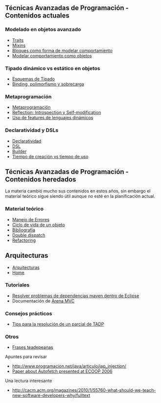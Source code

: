 Técnicas Avanzadas de Programación - Contenidos actuales
--------------------------------------------------------

### Modelado en objetos avanzado

-   [Traits](traits.md)
-   [Mixins](mixins.md)
-   [Bloques como forma de modelar comportamiento](bloques-como-forma-de-modelar-comportamiento.md)
-   [Modelar comportamiento como objetos](modelar-comportamiento-como-objetos.md)

### Tipado dinámico vs estático en objetos

-   [Esquemas de Tipado](esquemas-de-tipado.md)
-   [Binding, polimorfismo y sobrecarga](binding--polimorfismo-y-sobrecarga.md)

### Metaprogramación

-   [Metaprogramación](metaprogramacion.md)
-   [Reflection: Introspection y Self-modification](reflection.md)
-   [Uso de features de lenguajes dinámicos](uso-de-features-de-lenguajes-dinamicos.md)

### Declaratividad y DSLs

-   [Declaratividad](declaratividad.md)
-   [DSL](dsl.md)
-   [Builder](builder.md)
-   [Tiempo de creación vs tiempo de uso](tiempo-de-creacion-vs-tiempo-de-uso.md)

Técnicas Avanzadas de Programación - Contenidos heredados
---------------------------------------------------------

La materia cambió mucho sus contenidos en estos años, sin embargo el material teórico sigue siendo útil aunque no esté en la planificación actual.

### Material teórico

-   [Manejo de Errores](manejo-de-errores.md)
-   [Ciclo de vida de un objeto](ciclo-de-vida-de-un-objeto.md)
-   [Bibliografía](bibliografia-sobre-programacion-avanzada-orientada-a-objetos.md)
-   [Double dispatch](double-dispatch.md)
-   [Refactoring](refactoring.md)

Arquitecturas
-------------

-   [Arquitecturas](arquitecturas.md)
-   [Home](home.md)

### Tutoriales

-   [Resolver problemas de dependencias maven dentro de Eclipse](resolver-problemas-de-dependencias-maven-dentro-de-eclipse.md)
-   Documentación de [Arena MVC](arena-mvc.md)

### Consejos prácticos

-   [Tips para la resolución de un parcial de TADP](tips-para-la-resolucion-de-un-parcial-de-tadp.md)

### Otros

-   [Frases teadepeanas](frases-teadepeanas.md)

Apuntes para revisar

-   <http://www.programacion.net/java/articulo/jap_injection/>
-   [Paper about Autofetch presented at ECOOP 2006](http://www.cs.utexas.edu/~aibrahim/publications/autofetch.pdf)

Una lectura interesante

-   <http://cacm.acm.org/magazines/2010/1/55760-what-should-we-teach-new-software-developers-why/fulltext>

